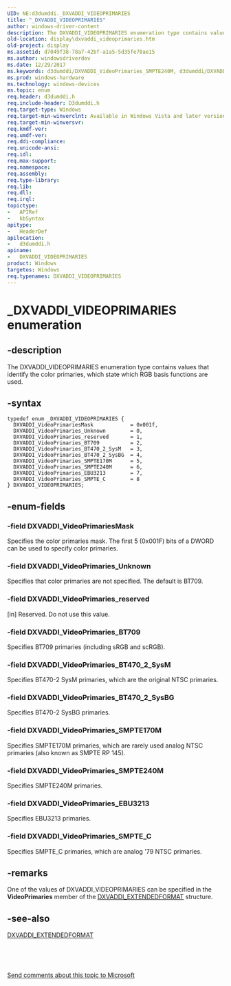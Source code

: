 ```yaml
---
UID: NE:d3dumddi._DXVADDI_VIDEOPRIMARIES
title: "_DXVADDI_VIDEOPRIMARIES"
author: windows-driver-content
description: The DXVADDI_VIDEOPRIMARIES enumeration type contains values that identify the color primaries, which state which RGB basis functions are used.
old-location: display\dxvaddi_videoprimaries.htm
old-project: display
ms.assetid: d7049f38-78a7-42bf-a1a5-5d35fe70ae15
ms.author: windowsdriverdev
ms.date: 12/29/2017
ms.keywords: d3dumddi/DXVADDI_VideoPrimaries_SMPTE240M, d3dumddi/DXVADDI_VideoPrimaries_reserved, DXVA2_Structs_f49dc977-3cb9-41b6-bb0c-a2de5e6a60c3.xml, d3dumddi/DXVADDI_VideoPrimaries_BT470_2_SysM, _DXVADDI_VIDEOPRIMARIES, DXVADDI_VideoPrimaries_SMPTE_C, d3dumddi/DXVADDI_VideoPrimaries_BT470_2_SysBG, DXVADDI_VideoPrimaries_BT470_2_SysM, DXVADDI_VideoPrimaries_BT470_2_SysBG, d3dumddi/DXVADDI_VideoPrimaries_Unknown, d3dumddi/DXVADDI_VideoPrimariesMask, DXVADDI_VIDEOPRIMARIES enumeration [Display Devices], DXVADDI_VideoPrimaries_reserved, d3dumddi/DXVADDI_VideoPrimaries_SMPTE170M, d3dumddi/DXVADDI_VideoPrimaries_EBU3213, DXVADDI_VideoPrimaries_Unknown, DXVADDI_VideoPrimaries_SMPTE170M, d3dumddi/DXVADDI_VideoPrimaries_BT709, DXVADDI_VIDEOPRIMARIES, DXVADDI_VideoPrimaries_BT709, d3dumddi/DXVADDI_VideoPrimaries_SMPTE_C, display.dxvaddi_videoprimaries, d3dumddi/DXVADDI_VIDEOPRIMARIES, DXVADDI_VideoPrimaries_SMPTE240M, DXVADDI_VideoPrimariesMask, DXVADDI_VideoPrimaries_EBU3213
ms.prod: windows-hardware
ms.technology: windows-devices
ms.topic: enum
req.header: d3dumddi.h
req.include-header: D3dumddi.h
req.target-type: Windows
req.target-min-winverclnt: Available in Windows Vista and later versions of the Windows operating systems.
req.target-min-winversvr: 
req.kmdf-ver: 
req.umdf-ver: 
req.ddi-compliance: 
req.unicode-ansi: 
req.idl: 
req.max-support: 
req.namespace: 
req.assembly: 
req.type-library: 
req.lib: 
req.dll: 
req.irql: 
topictype:
-	APIRef
-	kbSyntax
apitype:
-	HeaderDef
apilocation:
-	d3dumddi.h
apiname:
-	DXVADDI_VIDEOPRIMARIES
product: Windows
targetos: Windows
req.typenames: DXVADDI_VIDEOPRIMARIES
---
```


# _DXVADDI_VIDEOPRIMARIES enumeration


## -description


The DXVADDI_VIDEOPRIMARIES enumeration type contains values that identify the color primaries, which state which RGB basis functions are used.


## -syntax


````
typedef enum _DXVADDI_VIDEOPRIMARIES { 
  DXVADDI_VideoPrimariesMask            = 0x001f,
  DXVADDI_VideoPrimaries_Unknown        = 0,
  DXVADDI_VideoPrimaries_reserved       = 1,
  DXVADDI_VideoPrimaries_BT709          = 2,
  DXVADDI_VideoPrimaries_BT470_2_SysM   = 3,
  DXVADDI_VideoPrimaries_BT470_2_SysBG  = 4,
  DXVADDI_VideoPrimaries_SMPTE170M      = 5,
  DXVADDI_VideoPrimaries_SMPTE240M      = 6,
  DXVADDI_VideoPrimaries_EBU3213        = 7,
  DXVADDI_VideoPrimaries_SMPTE_C        = 8
} DXVADDI_VIDEOPRIMARIES;
````


## -enum-fields




### -field DXVADDI_VideoPrimariesMask

Specifies the color primaries mask. The first 5 (0x001F) bits of a DWORD can be used to specify color primaries.


### -field DXVADDI_VideoPrimaries_Unknown

Specifies that color primaries are not specified. The default is BT709.


### -field DXVADDI_VideoPrimaries_reserved

[in] Reserved. Do not use this value.


### -field DXVADDI_VideoPrimaries_BT709

Specifies BT709 primaries (including sRGB and scRGB).


### -field DXVADDI_VideoPrimaries_BT470_2_SysM

Specifies BT470-2 SysM primaries, which are the original NTSC primaries. 


### -field DXVADDI_VideoPrimaries_BT470_2_SysBG

Specifies BT470-2 SysBG primaries. 


### -field DXVADDI_VideoPrimaries_SMPTE170M

Specifies SMPTE170M primaries, which are rarely used analog NTSC primaries (also known as SMPTE RP 145).


### -field DXVADDI_VideoPrimaries_SMPTE240M

Specifies SMPTE240M primaries. 


### -field DXVADDI_VideoPrimaries_EBU3213

Specifies EBU3213 primaries. 


### -field DXVADDI_VideoPrimaries_SMPTE_C

Specifies SMPTE_C primaries, which are analog '79 NTSC primaries.


## -remarks



One of the values of DXVADDI_VIDEOPRIMARIES can be specified in the <b>VideoPrimaries</b> member of the <a href="..\d3dumddi\ns-d3dumddi-_dxvaddi_extendedformat.md">DXVADDI_EXTENDEDFORMAT</a> structure.




## -see-also

<a href="..\d3dumddi\ns-d3dumddi-_dxvaddi_extendedformat.md">DXVADDI_EXTENDEDFORMAT</a>



 

 

<a href="mailto:wsddocfb@microsoft.com?subject=Documentation%20feedback [display\display]:%20DXVADDI_VIDEOPRIMARIES enumeration%20 RELEASE:%20(12/29/2017)&amp;body=%0A%0APRIVACY STATEMENT%0A%0AWe use your feedback to improve the documentation. We don't use your email address for any other purpose, and we'll remove your email address from our system after the issue that you're reporting is fixed. While we're working to fix this issue, we might send you an email message to ask for more info. Later, we might also send you an email message to let you know that we've addressed your feedback.%0A%0AFor more info about Microsoft's privacy policy, see http://privacy.microsoft.com/en-us/default.aspx." title="Send comments about this topic to Microsoft">Send comments about this topic to Microsoft</a>

